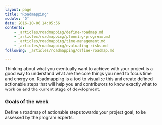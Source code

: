 ```yaml
---
layout: page
title: "Roadmapping"
module: "5"
date: 2016-10-06 14:05:56
contents:
    - _articles/roadmapping/define-roadmap.md
    - _articles/roadmapping/planning-progress.md
    - _articles/roadmapping/time-management.md
    - _articles/roadmapping/evaluating-risks.md
following: _articles/roadmapping/define-roadmap.md

---
```

Thinking about what you eventually want to achieve with your project is a good way to understand what are the core things you need to focus time and energy on. Roadmapping is a tool to visualize this and create defined actionable steps that will help you and contributors to know exactly what to work on and the current stage of development.

### Goals of the week
Define a roadmap of actionable steps towards your project goal, to be assessed by the program experts.

